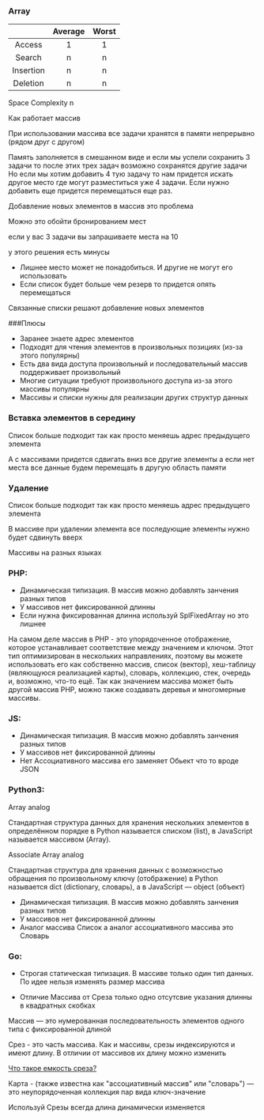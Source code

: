
### Array

|         |Average| Worst |
|:---:    |:---:  |:---:  |
|Access   |   1   |   1   |
|Search   |   n   |   n   |
|Insertion|   n   |   n   |
|Deletion |   n   |   n   |

Space Complexity n

Как работает массив

При использовании массива все задачи хранятся в памяти непрерывно
(рядом друг с другом)

Память заполняется в смешанном виде и если мы успели сохранить 3 задачи
то после этих трех задач возможно сохранятся другие задачи
Но если мы хотим добавить 4 тую задачу то нам придется искать другое
место где могут разместиться уже 4 задачи. Если нужно добавить еще
придется перемещаться еще раз.

Добавление новых элементов в массив это проблема

Можно это обойти бронированием мест

если у вас 3 задачи вы запрашиваете места на 10

у этого решения есть минусы 

* Лишнее место может не понадобиться. И другие не могут его использовать
* Если список будет больше чем резерв то придется опять перемещаться

Связанные списки решают добавление новых элементов

###Плюсы

* Заранее знаете адрес элементов
* Подходят для чтения элементов в произвольных позициях (из-за этого популярны)
* Есть два вида доступа произвольный и последовательный массив поддерживает произвольный
* Многие ситуации требуют произвольного доступа из-за этого массивы популярны
* Массивы и списки нужны для реализации других структур данных 

### Вставка элементов в середину 

Список больше подходит так как просто меняешь адрес предыдущего элемента

А с массивами придется сдвигать вниз все другие элементы а если нет места
все данные будем перемещать в другую область памяти

### Удаление

Список больше подходит так как просто меняешь адрес предыдущего элемента

В массиве при удалении элемента все последующие элементы нужно будет сдвинуть вверх

Массивы на разных языках

### PHP:

* Динамическая типизация. В массив можно добавлять занчения разных типов
* У массивов нет фиксированной длинны
* Если нужна фиксированная длинна используй SplFixedArray но это лишнее

На самом деле массив в PHP - это упорядоченное отображение, которое 
устанавливает соответствие между значением и ключом. Этот тип 
оптимизирован в нескольких направлениях, поэтому вы можете использовать 
его как собственно массив, список (вектор), хеш-таблицу (являющуюся 
реализацией карты), словарь, коллекцию, стек, очередь и, возможно, 
что-то ещё. Так как значением массива может быть другой массив PHP, 
можно также создавать деревья и многомерные массивы.

### JS:

* Динамическая типизация. В массив можно добавлять занчения разных типов
* У массивов нет фиксированной длинны
* Нет Ассоциативного массива его заменяет Обьект что то вроде JSON

### Python3:

Array analog

Стандартная структура данных для хранения нескольких элементов
в определённом порядке в Python называется списком (list), в JavaScript называется массивом (Array).

Associate Array analog

Стандартная структура для хранения данных с возможностью обращения 
по произвольному ключу (отображение) в Python называется dict 
(dictionary, словарь), а в JavaScript — object (объект)

* Динамическая типизация. В массив можно добавлять занчения разных типов
* У массивов нет фиксированной длинны
* Аналог массива Список а аналог ассоциативного массива это Словарь


### Go:             

* Строгая статическая типизация. В массиве только один тип данных.
По идее нельзя изменять размер массива

* Отличие Массива от Среза только одно отсутсвие указания длинны в квадратных скобках

Массив — это нумерованная последовательность элементов одного типа 
с фиксированной длиной

Срез - это часть массива. Как и массивы, срезы индексируются и имеют длину. 
В отличии от массивов их длину можно изменить

[Что такое емкость среза?](https://qna.habr.com/q/356478)

Карта - (также известна как "ассоциативный массив" или "словарь") — это неупорядоченная 
коллекция пар вида ключ-значение

Используй Срезы всегда длина динамически изменяется
